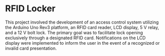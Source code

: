 # RFID Locker
 
This project involved the development of an access control system utilizing the Arduino Uno Rev3 platform, an RFID card reader, LCD display, 5 V relay, and a 12 V bolt lock. The primary goal was to facilitate lock opening exclusively through a designated RFID card. Notifications on the LCD display were implemented to inform the user in the event of a recognized or invalid card presentation.
